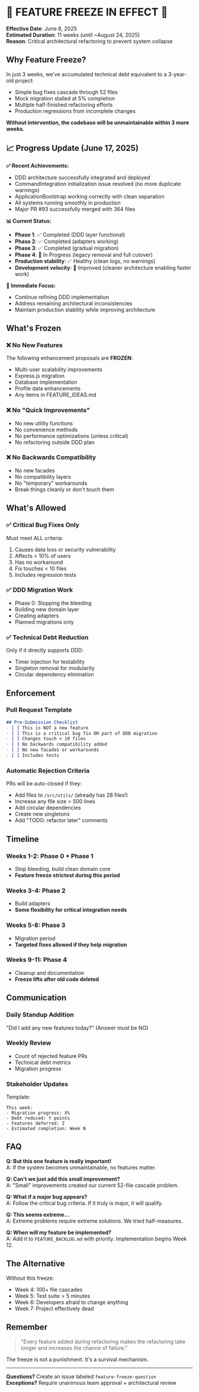 # 🚨 FEATURE FREEZE IN EFFECT 🚨

**Effective Date**: June 8, 2025  
**Estimated Duration**: 11 weeks (until ~August 24, 2025)  
**Reason**: Critical architectural refactoring to prevent system collapse

## Why Feature Freeze?

In just 3 weeks, we've accumulated technical debt equivalent to a 3-year-old project:
- Simple bug fixes cascade through 52 files
- Mock migration stalled at 5% completion  
- Multiple half-finished refactoring efforts
- Production regressions from incomplete changes

**Without intervention, the codebase will be unmaintainable within 3 more weeks.**

## 📈 Progress Update (June 17, 2025)

**✅ Recent Achievements:**
- DDD architecture successfully integrated and deployed
- CommandIntegration initialization issue resolved (no more duplicate warnings)
- ApplicationBootstrap working correctly with clean separation
- All systems running smoothly in production
- Major PR #93 successfully merged with 364 files

**📊 Current Status:**
- **Phase 1**: ✅ Completed (DDD layer functional)
- **Phase 2**: ✅ Completed (adapters working)  
- **Phase 3**: ✅ Completed (gradual migration)
- **Phase 4**: 🔄 In Progress (legacy removal and full cutover)
- **Production stability**: ✅ Healthy (clean logs, no warnings)
- **Development velocity**: 🚀 Improved (cleaner architecture enabling faster work)

**🎯 Immediate Focus:**
- Continue refining DDD implementation
- Address remaining architectural inconsistencies
- Maintain production stability while improving architecture

## What's Frozen

### ❌ No New Features
The following enhancement proposals are **FROZEN**:
- Multi-user scalability improvements
- Express.js migration
- Database implementation
- Profile data enhancements
- Any items in FEATURE_IDEAS.md

### ❌ No "Quick Improvements"
- No new utility functions
- No convenience methods
- No performance optimizations (unless critical)
- No refactoring outside DDD plan

### ❌ No Backwards Compatibility
- No new facades
- No compatibility layers
- No "temporary" workarounds
- Break things cleanly or don't touch them

## What's Allowed

### ✅ Critical Bug Fixes Only
Must meet ALL criteria:
1. Causes data loss or security vulnerability
2. Affects > 10% of users
3. Has no workaround
4. Fix touches < 10 files
5. Includes regression tests

### ✅ DDD Migration Work
- Phase 0: Stopping the bleeding
- Building new domain layer
- Creating adapters
- Planned migrations only

### ✅ Technical Debt Reduction
Only if it directly supports DDD:
- Timer injection for testability
- Singleton removal for modularity
- Circular dependency elimination

## Enforcement

### Pull Request Template
```markdown
## Pre-Submission Checklist
- [ ] This is NOT a new feature
- [ ] This is a critical bug fix OR part of DDD migration
- [ ] Changes touch < 10 files
- [ ] No backwards compatibility added
- [ ] No new facades or workarounds
- [ ] Includes tests
```

### Automatic Rejection Criteria
PRs will be auto-closed if they:
- Add files to `/src/utils/` (already has 28 files!)
- Increase any file size > 500 lines
- Add circular dependencies
- Create new singletons
- Add "TODO: refactor later" comments

## Timeline

### Weeks 1-2: Phase 0 + Phase 1
- Stop bleeding, build clean domain core
- **Feature freeze strictest during this period**

### Weeks 3-4: Phase 2
- Build adapters
- **Some flexibility for critical integration needs**

### Weeks 5-8: Phase 3
- Migration period
- **Targeted fixes allowed if they help migration**

### Weeks 9-11: Phase 4
- Cleanup and documentation
- **Freeze lifts after old code deleted**

## Communication

### Daily Standup Addition
"Did I add any new features today?" (Answer must be NO)

### Weekly Review
- Count of rejected feature PRs
- Technical debt metrics
- Migration progress

### Stakeholder Updates
Template:
```
This week:
- Migration progress: X%
- Debt reduced: Y points
- Features deferred: Z
- Estimated completion: Week N
```

## FAQ

**Q: But this one feature is really important!**  
A: If the system becomes unmaintainable, no features matter.

**Q: Can't we just add this small improvement?**  
A: "Small" improvements created our current 52-file cascade problem.

**Q: What if a major bug appears?**  
A: Follow the critical bug criteria. If it truly is major, it will qualify.

**Q: This seems extreme...**  
A: Extreme problems require extreme solutions. We tried half-measures.

**Q: When will my feature be implemented?**  
A: Add it to `FEATURE_BACKLOG.md` with priority. Implementation begins Week 12.

## The Alternative

Without this freeze:
- Week 4: 100+ file cascades
- Week 5: Test suite > 5 minutes  
- Week 6: Developers afraid to change anything
- Week 7: Project effectively dead

## Remember

> "Every feature added during refactoring makes the refactoring take longer and increases the chance of failure."

The freeze is not a punishment. It's a survival mechanism.

---

**Questions?** Create an issue labeled `feature-freeze-question`  
**Exceptions?** Require unanimous team approval + architectural review